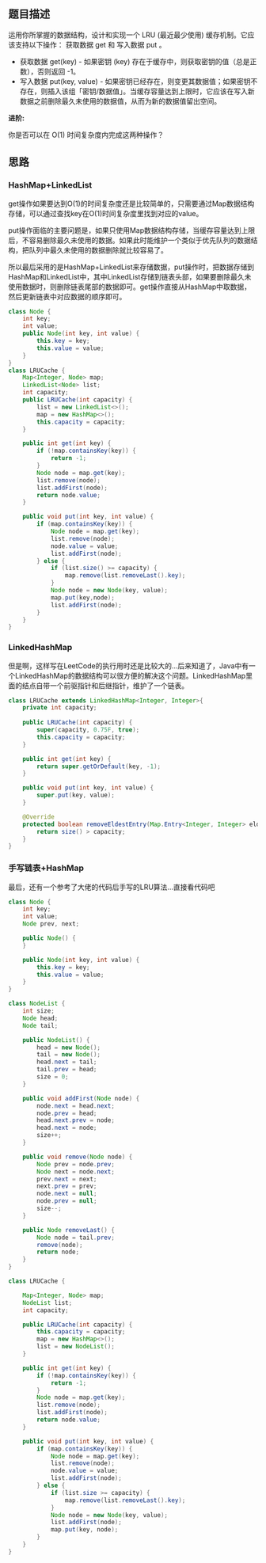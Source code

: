## 题目描述

运用你所掌握的数据结构，设计和实现一个  LRU (最近最少使用) 缓存机制。它应该支持以下操作： 获取数据 get 和 写入数据 put 。

- 获取数据 get(key) - 如果密钥 (key) 存在于缓存中，则获取密钥的值（总是正数），否则返回 -1。
- 写入数据 put(key, value) - 如果密钥已经存在，则变更其数据值；如果密钥不存在，则插入该组「密钥/数据值」。当缓存容量达到上限时，它应该在写入新数据之前删除最久未使用的数据值，从而为新的数据值留出空间。

**进阶:**

你是否可以在 O(1) 时间复杂度内完成这两种操作？

## 思路

### HashMap+LinkedList

get操作如果要达到O(1)的时间复杂度还是比较简单的，只需要通过Map数据结构存储，可以通过查找key在O(1)时间复杂度里找到对应的value。

put操作面临的主要问题是，如果只使用Map数据结构存储，当缓存容量达到上限后，不容易删除最久未使用的数据。如果此时能维护一个类似于优先队列的数据结构，把队列中最久未使用的数据删除就比较容易了。

所以最后采用的是HashMap+LinkedList来存储数据，put操作时，把数据存储到HashMap和LinkedList中，其中LinkedList存储到链表头部，如果要删除最久未使用数据时，则删除链表尾部的数据即可。get操作直接从HashMap中取数据，然后更新链表中对应数据的顺序即可。

```java
class Node {
    int key;
    int value;
    public Node(int key, int value) {
        this.key = key;
        this.value = value;
    }
}
class LRUCache {
    Map<Integer, Node> map;
    LinkedList<Node> list;
    int capacity;
    public LRUCache(int capacity) {
        list = new LinkedList<>();
        map = new HashMap<>();
        this.capacity = capacity;
    }

    public int get(int key) {
        if (!map.containsKey(key)) {
            return -1;
        }
        Node node = map.get(key);
        list.remove(node);
        list.addFirst(node);
        return node.value;
    }

    public void put(int key, int value) {
        if (map.containsKey(key)) {
            Node node = map.get(key);
            list.remove(node);
            node.value = value;
            list.addFirst(node);
        } else {
            if (list.size() >= capacity) {
                map.remove(list.removeLast().key);
            }
            Node node = new Node(key, value);
            map.put(key,node);
            list.addFirst(node);
        }
    }
}
```

### LinkedHashMap

但是啊，这样写在LeetCode的执行用时还是比较大的...后来知道了，Java中有一个LinkedHashMap的数据结构可以很方便的解决这个问题。LinkedHashMap里面的结点自带一个前驱指针和后继指针，维护了一个链表。

```java
class LRUCache extends LinkedHashMap<Integer, Integer>{
    private int capacity;
    
    public LRUCache(int capacity) {
        super(capacity, 0.75F, true);
        this.capacity = capacity;
    }

    public int get(int key) {
        return super.getOrDefault(key, -1);
    }

    public void put(int key, int value) {
        super.put(key, value);
    }

    @Override
    protected boolean removeEldestEntry(Map.Entry<Integer, Integer> eldest) {
        return size() > capacity; 
    }
}
```

### 手写链表+HashMap

最后，还有一个参考了大佬的代码后手写的LRU算法...直接看代码吧

```java
class Node {
    int key;
    int value;
    Node prev, next;

    public Node() {
    }

    public Node(int key, int value) {
        this.key = key;
        this.value = value;
    }
}

class NodeList {
    int size;
    Node head;
    Node tail;

    public NodeList() {
        head = new Node();
        tail = new Node();
        head.next = tail;
        tail.prev = head;
        size = 0;
    }

    public void addFirst(Node node) {
        node.next = head.next;
        node.prev = head;
        head.next.prev = node;
        head.next = node;
        size++;
    }

    public void remove(Node node) {
        Node prev = node.prev;
        Node next = node.next;
        prev.next = next;
        next.prev = prev;
        node.next = null;
        node.prev = null;
        size--;
    }

    public Node removeLast() {
        Node node = tail.prev;
        remove(node);
        return node;
    }
}

class LRUCache {

    Map<Integer, Node> map;
    NodeList list;
    int capacity;

    public LRUCache(int capacity) {
        this.capacity = capacity;
        map = new HashMap<>();
        list = new NodeList();
    }

    public int get(int key) {
        if (!map.containsKey(key)) {
            return -1;
        }
        Node node = map.get(key);
        list.remove(node);
        list.addFirst(node);
        return node.value;
    }

    public void put(int key, int value) {
        if (map.containsKey(key)) {
            Node node = map.get(key);
            list.remove(node);
            node.value = value;
            list.addFirst(node);
        } else {
            if (list.size >= capacity) {
                map.remove(list.removeLast().key);
            }
            Node node = new Node(key, value);
            list.addFirst(node);
            map.put(key, node);
        }
    }
}
```
